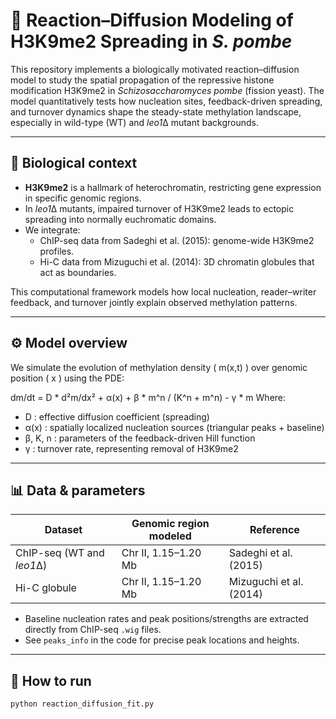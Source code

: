 # 🧬 Reaction–Diffusion Modeling of H3K9me2 Spreading in *S. pombe*

This repository implements a biologically motivated reaction–diffusion model to study the spatial propagation of the repressive histone modification H3K9me2 in *Schizosaccharomyces pombe* (fission yeast). The model quantitatively tests how nucleation sites, feedback-driven spreading, and turnover dynamics shape the steady-state methylation landscape, especially in wild-type (WT) and *leo1*Δ mutant backgrounds.

---

## 🧪 **Biological context**

- **H3K9me2** is a hallmark of heterochromatin, restricting gene expression in specific genomic regions.
- In *leo1*Δ mutants, impaired turnover of H3K9me2 leads to ectopic spreading into normally euchromatic domains.
- We integrate:
  - ChIP-seq data from Sadeghi et al. (2015): genome-wide H3K9me2 profiles.
  - Hi-C data from Mizuguchi et al. (2014): 3D chromatin globules that act as boundaries.

This computational framework models how local nucleation, reader–writer feedback, and turnover jointly explain observed methylation patterns.

---

## ⚙ **Model overview**

We simulate the evolution of methylation density \( m(x,t) \) over genomic position \( x \) using the PDE:

dm/dt = D * d²m/dx² + α(x) + β * m^n / (K^n + m^n) - γ * m
Where:

- D : effective diffusion coefficient (spreading)
- α(x) : spatially localized nucleation sources (triangular peaks + baseline)
- β, K, n : parameters of the feedback-driven Hill function
- γ : turnover rate, representing removal of H3K9me2

---

## 📊 **Data & parameters**

| Dataset | Genomic region modeled | Reference |
|-------|------------------------|-----------|
| ChIP-seq (WT and *leo1*Δ) | Chr II, 1.15–1.20 Mb | Sadeghi et al. (2015) |
| Hi-C globule | Chr II, 1.15–1.20 Mb | Mizuguchi et al. (2014) |

- Baseline nucleation rates and peak positions/strengths are extracted directly from ChIP-seq `.wig` files.
- See `peaks_info` in the code for precise peak locations and heights.

---

## 🚀 **How to run**

```bash
python reaction_diffusion_fit.py
